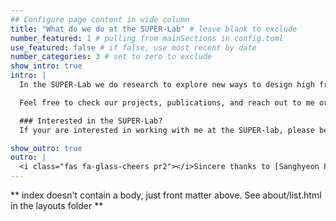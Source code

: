 ```yaml
---
## Configure page content in wide column
title: "What do we do at the SUPER-Lab" # leave blank to exclude
number_featured: 1 # pulling from mainSections in config.toml
use_featured: false # if false, use most recent by date
number_categories: 3 # set to zero to exclude
show_intro: true
intro: |
  In the SUPER-Lab we do research to explore new ways to design high frequency power electronics. We evaluate and design circuits and devices to switch at 10's of MHz to reduce the size and volume of all passive components. We explore new ways to use piezo-electric devices to replace inductors, and find new applications for our converters.

  Feel free to check our projects, publications, and reach out to me or the other lab members if you want to know more about our work.

  ### Interested in the SUPER-Lab?
  If your are interested in working with me at the SUPER-lab, please be mindful that I receive a large number of emails from prospective students asking me to evaluate their resumes and inquiring and about research assistantships in my group. *Please do not be disappointed if I do not respond or respond only with a short email*; I simply do not have the bandwidth to run my own admissions office. If you are interested in joining my group, your first step is to apply to our [PhD program](https://ee.stanford.edu/admissions/phd). I can then evaluate your folder during admissions season and see how you rank against the other applicants that are interested in joining my group. I tend to take on only 1-3 new students each year, and so I need to be selective and defer my evaluations and decisions until I see the entire pool of applicants in December/January. Thanks for your interest!

show_outro: true
outro: |
  <i class="fas fa-glass-cheers pr2"></i>Sincere thanks to [Sanghyeon Park](https://www.linkedin.com/in/sanghyeon-park-757390128) for managing the SUPER-lab site through his Ph.D.
---
```


** index doesn't contain a body, just front matter above.
See about/list.html in the layouts folder **